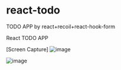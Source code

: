 # react-todo
TODO APP by react+recoil+react-hook-form

React TODO APP

[Screen Capture]
![image](https://github.com/user-attachments/assets/9874f97f-75b9-46f4-aaac-5d92933e6662)

![image](https://github.com/user-attachments/assets/e3459f59-6138-44f5-8fa5-0fd3f4564ef1)
